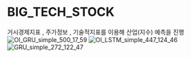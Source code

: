 # BIG_TECH_STOCK

거시경제지표 , 주가정보 , 기술적지표를 이용해 산업(지수) 예측을 진행
![OI_GRU_simple_500_17_59](https://user-images.githubusercontent.com/37290818/148169639-44f53fb5-ab9d-43d2-9456-befea02048b3.png)
![OI_LSTM_simple_447_124_46](https://user-images.githubusercontent.com/37290818/148169642-4e6c5a88-f3a5-47d3-94e8-072111a84c88.png)
![GRU_simple_272_122_47](https://user-images.githubusercontent.com/37290818/148169643-2d0d3a32-61fc-4a29-bc25-cc9286f151ac.png)
